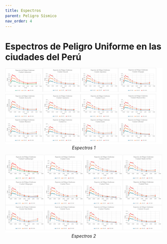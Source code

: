 ```yaml
---
title: Espectros
parent: Peligro Sísmico
nav_order: 4
---
```


# Espectros de Peligro Uniforme en las ciudades del Perú

<p align="center">
  <img src="../USH1.png" width="900" />
  <br>
  <em>Espectros 1</em>
</p>

<p align="center">
  <img src="../USH2.png" width="900" />
  <br>
  <em>Espectros 2</em>
</p>
